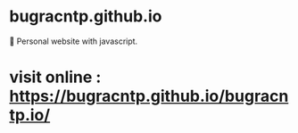 # bugracntp.github.io
📍 Personal website with javascript.
# visit online : https://bugracntp.github.io/bugracntp.io/
